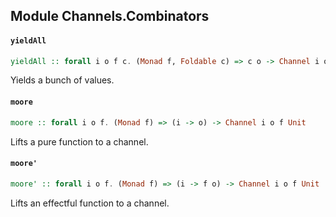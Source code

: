 ## Module Channels.Combinators

#### `yieldAll`

``` purescript
yieldAll :: forall i o f c. (Monad f, Foldable c) => c o -> Channel i o f Unit
```

Yields a bunch of values.

#### `moore`

``` purescript
moore :: forall i o f. (Monad f) => (i -> o) -> Channel i o f Unit
```

Lifts a pure function to a channel.

#### `moore'`

``` purescript
moore' :: forall i o f. (Monad f) => (i -> f o) -> Channel i o f Unit
```

Lifts an effectful function to a channel.


